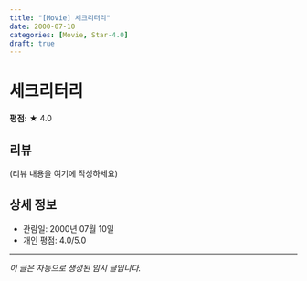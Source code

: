 ```yaml
---
title: "[Movie] 세크리터리"
date: 2000-07-10
categories: [Movie, Star-4.0]
draft: true
---
```


# 세크리터리

**평점:** ★ 4.0

## 리뷰

(리뷰 내용을 여기에 작성하세요)

## 상세 정보

- 관람일: 2000년 07월 10일
- 개인 평점: 4.0/5.0

---

*이 글은 자동으로 생성된 임시 글입니다.*
